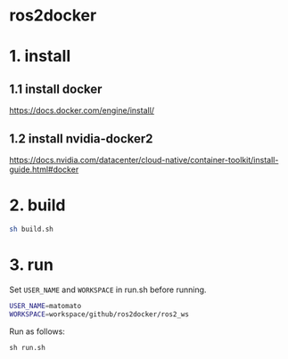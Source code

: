  ros2docker
 ===

# 1. install

## 1.1 install docker

https://docs.docker.com/engine/install/

## 1.2 install nvidia-docker2

https://docs.nvidia.com/datacenter/cloud-native/container-toolkit/install-guide.html#docker

# 2. build

```bash
sh build.sh
```

# 3. run

Set `USER_NAME` and `WORKSPACE` in run.sh before running.

```bash:run.sh
USER_NAME=matomato
WORKSPACE=workspace/github/ros2docker/ros2_ws
```

Run as follows:
```bash:
sh run.sh
```

